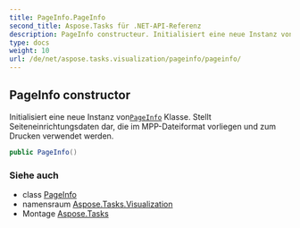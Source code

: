 ```yaml
---
title: PageInfo.PageInfo
second_title: Aspose.Tasks für .NET-API-Referenz
description: PageInfo constructeur. Initialisiert eine neue Instanz vonPageInfo Klasse. Stellt Seiteneinrichtungsdaten dar die im MPPDateiformat vorliegen und zum Drucken verwendet werden.
type: docs
weight: 10
url: /de/net/aspose.tasks.visualization/pageinfo/pageinfo/
---
```

## PageInfo constructor

Initialisiert eine neue Instanz von[`PageInfo`](../) Klasse. Stellt Seiteneinrichtungsdaten dar, die im MPP-Dateiformat vorliegen und zum Drucken verwendet werden.

```csharp
public PageInfo()
```

### Siehe auch

* class [PageInfo](../)
* namensraum [Aspose.Tasks.Visualization](../../pageinfo/)
* Montage [Aspose.Tasks](../../../)


